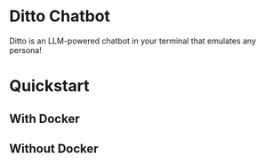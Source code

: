 <h1>Ditto Chatbot</h1>

Ditto is an LLM-powered chatbot in your terminal that emulates any persona!

<h1>Quickstart</h1>
<h2>With Docker</h2>
<h2>Without Docker</h2>
